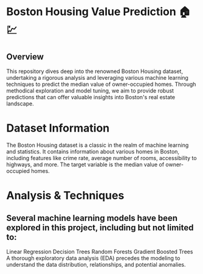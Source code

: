 # Boston Housing Value Prediction 🏠💹
## Overview
This repository dives deep into the renowned Boston Housing dataset, undertaking a rigorous analysis and leveraging various machine learning techniques to predict the median value of owner-occupied homes. Through methodical exploration and model tuning, we aim to provide robust predictions that can offer valuable insights into Boston's real estate landscape.

# Dataset Information
The Boston Housing dataset is a classic in the realm of machine learning and statistics. It contains information about various homes in Boston, including features like crime rate, average number of rooms, accessibility to highways, and more. The target variable is the median value of owner-occupied homes.

# Analysis & Techniques
## Several machine learning models have been explored in this project, including but not limited to:

Linear Regression
Decision Trees
Random Forests
Gradient Boosted Trees
A thorough exploratory data analysis (EDA) precedes the modeling to understand the data distribution, relationships, and potential anomalies.


